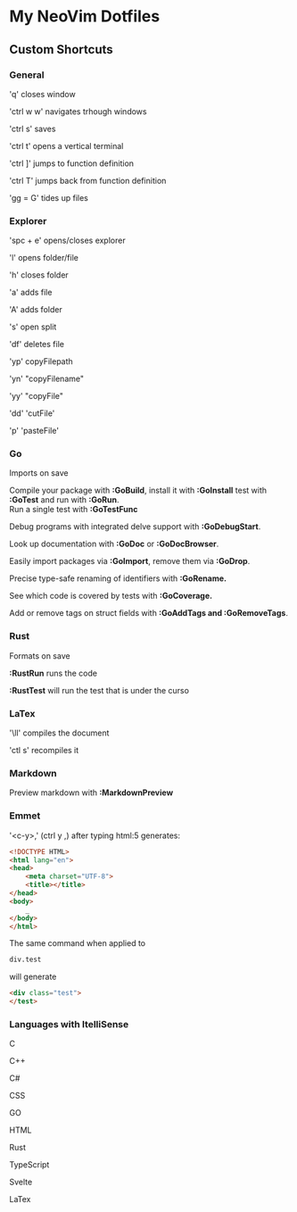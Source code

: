 # My NeoVim Dotfiles

## Custom Shortcuts

### General

'q' closes window

'ctrl w w' navigates trhough windows

'ctrl s' saves

'ctrl t' opens a vertical terminal

'ctrl ]' jumps to function definition

'ctrl T' jumps back from function definition

'gg = G' tides up files

### Explorer

'spc + e'  opens/closes explorer

'l' opens folder/file

'h' closes folder

'a' adds file

'A' adds folder

's' open split

'df' deletes file

'yp' copyFilepath
    
'yn' "copyFilename"

'yy' "copyFile"

'dd' 'cutFile'

'p' 'pasteFile'

### Go

Imports on save

Compile your package with **:GoBuild**, install it with **:GoInstall**  test with **:GoTest** and run with **:GoRun**.   
Run a single test with **:GoTestFunc**

Debug programs with integrated delve support with **:GoDebugStart**.

Look up documentation with **:GoDoc** or **:GoDocBrowser**.

Easily import packages via **:GoImport**, remove them via **:GoDrop**.

Precise type-safe renaming of identifiers with **:GoRename.**

See which code is covered by tests with **:GoCoverage.**

Add or remove tags on struct fields with **:GoAddTags and :GoRemoveTags**.

### Rust

Formats on save

**:RustRun** runs the code

**:RustTest** will run the test that is under the curso

### LaTex

'\ll' compiles the document

'ctl s' recompiles it

### Markdown

Preview markdown with **:MarkdownPreview**

### Emmet

'\<c-y\>,' (ctrl y ,) after typing html:5 generates:

```html
<!DOCTYPE HTML>
<html lang="en">
<head>
	<meta charset="UTF-8">
	<title></title>
</head>
<body>
	_
</body>
</html>
```

The same command when applied to 

```html
div.test
```

will generate 

```html
<div class="test">
</test>
```

### Languages with ItelliSense

 C

 C++

 C#

 CSS

 GO

 HTML

 Rust

 TypeScript

 Svelte

 LaTex

